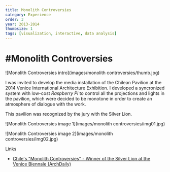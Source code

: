 ```yaml
---
title: Monolith Controversies
category: Experience
order: 3
year: 2013-2014
thumbsize: 1
tags: [visualization, interactive, data analysis]
---
```


# #Monolith Controversies

![Monolith Controversies intro](images/monolith controversies/thumb.jpg)

I was invited to develop the media installation of the Chilean Pavilion at the 2014 Venice International Architecture Exhibition. I developed a syncronized system with low-cost *Raspberry Pi* to control all the projections and lights in the pavilion, which were decided to be monotone in order to create an atmosphere of dialogue with the work.

This pavilion was recognized by the jury with the Silver Lion.

![Monolith Controversies image 1](images/monolith controversies/img01.jpg)

![Monolith Controversies image 2](images/monolith controversies/img02.jpg)

Links
- [Chile's "Monolith Controversies" - Winner of the Silver Lion at the Venice Biennale (ArchDaily)](https://www.archdaily.com/516268/chile-s-monolith-controversies-winner-of-the-silver-lion-at-the-venice-biennale)
